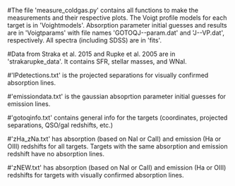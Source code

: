 #The file 'measure_coldgas.py' contains all functions to make the measurements and their respective plots. The Voigt profile models for each target is in 'Voightmodels'. Absorption parameter initial guesses and results are in 'Voigtparams' with file names 'GOTOQJ--param.dat' and 'J--VP.dat', respectively. All spectra (including SDSS) are in 'fits'. 

#Data from Straka et al. 2015 and Rupke et al. 2005 are in 'strakarupke_data'. It contains SFR, stellar masses, and WNaI. 

#'IPdetections.txt' is the projected separations for visually confirmed absorption lines. 

#'emissiondata.txt' is the gaussian absoprtion parameter initial guesses for emission lines.

#'gotoqinfo.txt' contains general info for the targets (coordinates, projected separations, QSO/gal redshifts, etc.)

#'zHa_zNa.txt' has absorption (based on NaI or CaII) and emission (Ha or OIII) redshifts for all targets. Targets with the same absorption and emission redshift have no absorption lines. 

#'zNEW.txt' has absorption (based on NaI or CaII) and emission (Ha or OIII) redshifts for targets with visually confirmed absorption lines. 
